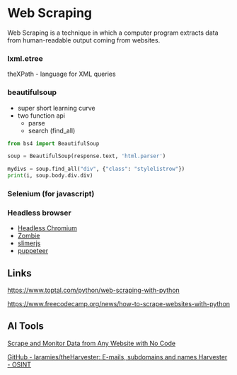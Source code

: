 # Web Scraping

Web Scraping is a technique in which a computer program extracts data from human-readable output coming from websites.

### lxml.etree

theXPath - language for XML queries

### beautifulsoup

- super short learning curve
- two function api
  - parse
  - search (find_all)

```python
from bs4 import BeautifulSoup

soup = BeautifulSoup(response.text, 'html.parser')

mydivs = soup.find_all("div", {"class": "stylelistrow"})
print(i, soup.body.div.div)
```

### Selenium (for javascript)

### Headless browser

- [Headless Chromium](https://chromium.googlesource.com/chromium/src/+/lkgr/headless/README)
- [Zombie](https://github.com/assaf/zombie)
- [slimerjs](http://slimerjs.org/)
- [puppeteer](https://github.com/GoogleChrome/puppeteer)

## Links

https://www.toptal.com/python/web-scraping-with-python

https://www.freecodecamp.org/news/how-to-scrape-websites-with-python

## AI Tools

[Scrape and Monitor Data from Any Website with No Code](https://www.browse.ai/)

[GitHub - laramies/theHarvester: E-mails, subdomains and names Harvester - OSINT](https://github.com/laramies/theHarvester)
